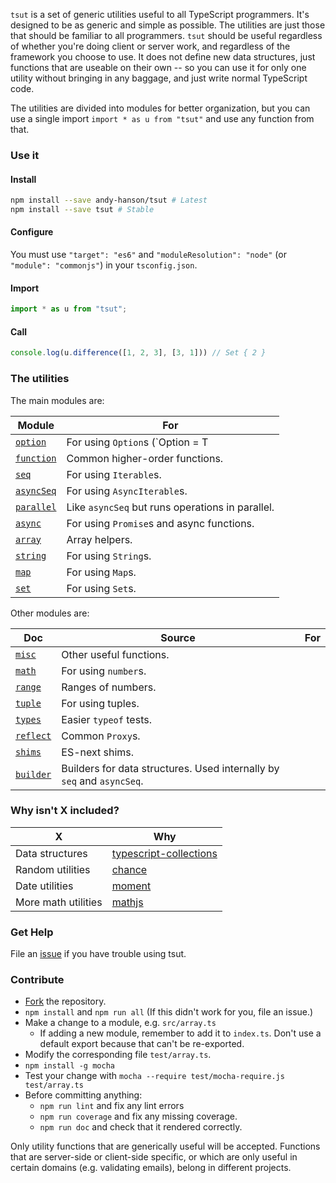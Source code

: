 `tsut` is a set of generic utilities useful to all TypeScript programmers.
It's designed to be as generic and simple as possible. The utilities are just those that should be familiar to all programmers.
`tsut` should be useful regardless of whether you're doing client or server work, and regardless of the framework you choose to use.
It does not define new data structures, just functions that are useable on their own --
so you can use it for only one utility without bringing in any baggage, and just write normal TypeScript code.

The utilities are divided into modules for better organization,
but you can use a single import `import * as u from "tsut"` and use any function from that.

### Use it

#### Install

```sh
npm install --save andy-hanson/tsut # Latest
npm install --save tsut # Stable
```

#### Configure

You must use `"target": "es6"` and `"moduleResolution": "node"` (or `"module": "commonjs"`) in your `tsconfig.json`.

#### Import

```ts
import * as u from "tsut";
```

#### Call

```ts
console.log(u.difference([1, 2, 3], [3, 1])) // Set { 2 }
```


### The utilities

The main modules are:

| Module | For |
| --- | --- |
| [`option`](https://github.com/andy-hanson/tsut/blob/master/src/option.ts) | For using `Option`s (`Option<T> = T | undefined`) |
| [`function`](https://github.com/andy-hanson/tsut/blob/master/src/function.ts) | Common higher-order functions. |
| [`seq`](https://github.com/andy-hanson/tsut/blob/master/src/seq.ts) | For using `Iterable`s. |
| [`asyncSeq`](https://github.com/andy-hanson/tsut/blob/master/src/asyncSeq.ts) | For using `AsyncIterable`s. |
| [`parallel`](https://github.com/andy-hanson/tsut/blob/master/src/parallel.ts) | Like `asyncSeq` but runs operations in parallel. |
| [`async`](https://github.com/andy-hanson/tsut/blob/master/src/async.ts) | For using `Promise`s and async functions. |
| [`array`](https://github.com/andy-hanson/tsut/blob/master/src/array.ts) | Array helpers. |
| [`string`](https://github.com/andy-hanson/tsut/blob/master/src/string.ts) | For using `String`s. |
| [`map`](https://github.com/andy-hanson/tsut/blob/master/src/map.ts) | For using `Map`s. |
| [`set`](https://github.com/andy-hanson/tsut/blob/master/src/set.ts) | For using `Set`s.

Other modules are:

| Doc | Source | For |
| --- | --- | --- |
| [`misc`](https://github.com/andy-hanson/tsut/blob/master/src/misc.ts) | Other useful functions. |
| [`math`](https://github.com/andy-hanson/tsut/blob/master/src/math.ts) | For using `number`s. |
| [`range`](https://github.com/andy-hanson/tsut/blob/master/src/range.ts) | Ranges of numbers. |
| [`tuple`](https://github.com/andy-hanson/tsut/blob/master/src/tuple.ts) | For using tuples. |
| [`types`](https://github.com/andy-hanson/tsut/blob/master/src/types.ts) | Easier `typeof` tests. |
| [`reflect`](https://github.com/andy-hanson/tsut/blob/master/src/reflect.ts) | Common `Proxy`s. |
| [`shims`](https://github.com/andy-hanson/tsut/blob/master/src/shims.ts) | ES-next shims. |
| [`builder`](https://github.com/andy-hanson/tsut/blob/master/src/builder.ts) | Builders for data structures. Used internally by `seq` and `asyncSeq`. |


### Why isn't X included?

| X | Why |
| --- | --- |
| Data structures | [typescript-collections](https://github.com/basarat/typescript-collections)
| Random utilities | [chance](http://chancejs.com/) |
| Date utilities | [moment](http://momentjs.com/) |
| More math utilities | [mathjs](http://mathjs.org/) |


### Get Help

File an [issue](https://github.com/andy-hanson/tsut/issues) if you have trouble using tsut.


### Contribute

* [Fork](https://guides.github.com/activities/forking) the repository.
* `npm install` and `npm run all` (If this didn't work for you, file an issue.)
* Make a change to a module, e.g. `src/array.ts`
	- If adding a new module, remember to add it to `index.ts`. Don't use a default export because that can't be re-exported.
* Modify the corresponding file `test/array.ts`.
* `npm install -g mocha`
* Test your change with `mocha --require test/mocha-require.js test/array.ts`
* Before committing anything:
	- `npm run lint` and fix any lint errors
	- `npm run coverage` and fix any missing coverage.
	- `npm run doc` and check that it rendered correctly.

Only utility functions that are generically useful will be accepted.
Functions that are server-side or client-side specific,
or which are only useful in certain domains (e.g. validating emails),
belong in different projects.
